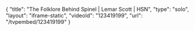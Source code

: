 {
    "title": "The Folklore Behind Spinel | Lemar Scott | HSN",
    "type": "solo",
    "layout": "iframe-static",
    "videoId": "123419199",
    "url": "\/tvpembed\/123419199"
}
